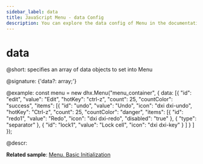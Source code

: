 ```yaml
---
sidebar_label: data
title: JavaScript Menu - data Config 
description: You can explore the data config of Menu in the documentation of the DHTMLX JavaScript UI library. Browse developer guides and API reference, try out code examples and live demos, and download a free 30-day evaluation version of DHTMLX Suite 7.
---
```


# data

@short: specifies an array of data objects to set into Menu

@signature: {'data?: array;'}

@example:
const menu = new dhx.Menu("menu_container", {
    data: [{
        "id": "edit",
        "value": "Edit",
        "hotKey": "ctrl-z",
        "count": 25,
        "countColor": "success",
        "items": [{
            "id": "undo",
            "value": "Undo",
            "icon": "dxi dxi-undo",
            "hotKey": "Ctrl-z",
            "count": 25,
            "countColor": "danger",
            "items": [{
                "id": "redo1",
                "value": "Redo",
                "icon": "dxi dxi-redo",
                "disabled": "true"
            },
            {
                "type": "separator"
            },
            {
                "id": "lock1",
                "value": "Lock cell",
                "icon": "dxi dxi-key"
            }
            ]
        }
    ]
});

@descr:

**Related sample**: [Menu. Basic Initialization](https://snippet.dhtmlx.com/cg62qa9v)

[comment]: # (@related: menu/data_loading.md)
